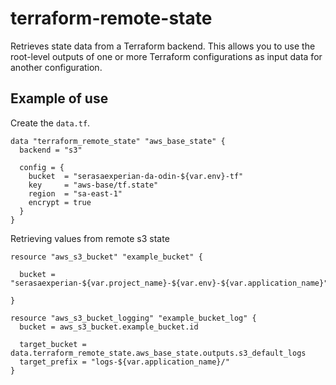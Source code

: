 # terraform-remote-state

Retrieves state data from a Terraform backend. This allows you to use the root-level outputs of one or more Terraform configurations as input data for another configuration.

## Example of use 


Create the `data.tf`.

```
data "terraform_remote_state" "aws_base_state" {
  backend = "s3"

  config = {
    bucket  = "serasaexperian-da-odin-${var.env}-tf"
    key     = "aws-base/tf.state"
    region  = "sa-east-1"
    encrypt = true
  }
}
```

Retrieving values from remote s3 state

```
resource "aws_s3_bucket" "example_bucket" {

  bucket = "serasaexperian-${var.project_name}-${var.env}-${var.application_name}"

}

resource "aws_s3_bucket_logging" "example_bucket_log" {
  bucket = aws_s3_bucket.example_bucket.id

  target_bucket = data.terraform_remote_state.aws_base_state.outputs.s3_default_logs
  target_prefix = "logs-${var.application_name}/"
}

```
